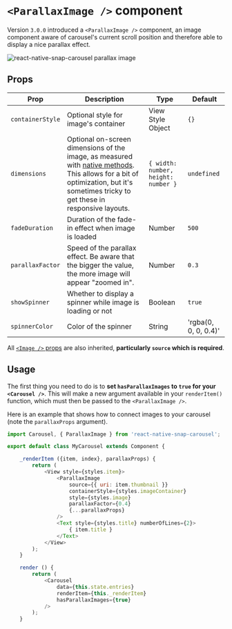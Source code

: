 # `<ParallaxImage />` component

Version `3.0.0` introduced a `<ParallaxImage />` component, an image component aware of carousel's current scroll position and therefore able to display a nice parallax effect.

![react-native-snap-carousel parallax image](http://i.imgur.com/6iIb4SR.gif)

## Props

Prop | Description | Type | Default
------ | ------ | ------ | ------
`containerStyle` | Optional style for image's container | View Style Object | `{}`
`dimensions` | Optional on-screen dimensions of the image, as measured with [native methods](https://facebook.github.io/react-native/docs/direct-manipulation.html#other-native-methods). This allows for a bit of optimization, but it's sometimes tricky to get these in responsive layouts. | `{ width: number, height: number }` | `undefined`
`fadeDuration` | Duration of the fade-in effect when image is loaded | Number | `500`
`parallaxFactor` | Speed of the parallax effect. Be aware that the bigger the value, the more image will appear "zoomed in". | Number | `0.3`
`showSpinner` | Whether to display a spinner while image is loading or not | Boolean | `true`
`spinnerColor` | Color of the spinner | String | 'rgba(0, 0, 0, 0.4)'

All [`<Image />` props](https://facebook.github.io/react-native/docs/image.html#props) are also inherited, **particularly `source` which is required**.

## Usage

The first thing you need to do is to **set `hasParallaxImages` to `true` for your `<Carousel />`**. This will make a new argument available in your `renderItem()` function, which must then be passed to the `<ParallaxImage />`.

Here is an example that shows how to connect images to your carousel (note the `parallaxProps` argument).

```javascript
import Carousel, { ParallaxImage } from 'react-native-snap-carousel';

export default class MyCarousel extends Component {

    _renderItem ({item, index}, parallaxProps) {
        return (
            <View style={styles.item}>
                <ParallaxImage
                    source={{ uri: item.thumbnail }}
                    containerStyle={styles.imageContainer}
                    style={styles.image}
                    parallaxFactor={0.4}
                    {...parallaxProps}
                />
                <Text style={styles.title} numberOfLines={2}>
                    { item.title }
                </Text>
            </View>
        );
    }

    render () {
        return (
            <Carousel
                data={this.state.entries}
                renderItem={this._renderItem}
                hasParallaxImages={true}
            />
        );
    }
```
